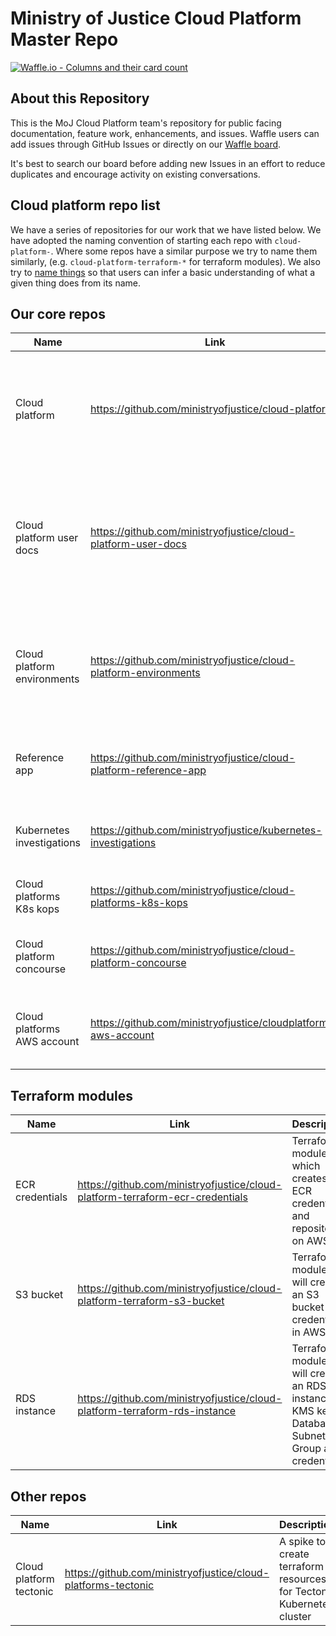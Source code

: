 # Ministry of Justice Cloud Platform Master Repo
[![Waffle.io - Columns and their card
count](https://badge.waffle.io/ministryofjustice/cloud-platform.svg?columns=all)](https://waffle.io/ministryofjustice/cloud-platform)

## About this Repository
This is the MoJ Cloud Platform team's repository for public facing
documentation, feature work, enhancements, and issues. Waffle users can add issues
through GitHub Issues or directly on our [Waffle
board](https://waffle.io/ministryofjustice/cloud-platform).

It's best to search our board before adding new Issues in an effort to
reduce duplicates and encourage activity on existing conversations.

## Cloud platform repo list

We have a series of repositories for our work that we have listed below. We have adopted the naming convention of starting each repo with `cloud-platform-`. Where some repos have a similar purpose we try to name them similarly, (e.g. `cloud-platform-terraform-*` for terraform modules). We also try to [name things](https://ministryofjustice.github.io/technical-guidance/standards/naming-things/#naming-things) so that users can infer a basic understanding of what a given thing does from its name.

## Our core repos

| Name            | Link          | Description         |
|-----------------|---------------|---------------------|
|Cloud platform   | https://github.com/ministryofjustice/cloud-platform  | MoJ cloud platform team's repository for public facing documentation, feature work, enhancements, and issues.  |
| Cloud platform user docs  | https://github.com/ministryofjustice/cloud-platform-user-docs  | The [documentation](https://ministryofjustice.github.io/cloud-platform-user-docs/#cloud-platform-user-guide) for users of the Ministry of Justice cloud platform. It explains how to deploy and run applications on the cloud platform.  |
| Cloud platform environments  | https://github.com/ministryofjustice/cloud-platform-environments  | Create environments on our Kubernetes clusters by adding your environment definition to this repo.  |
| Reference app   | https://github.com/ministryofjustice/cloud-platform-reference-app  | A reference application to follow along with the cloud platform [user guide](https://ministryofjustice.github.io/cloud-platform-user-docs/#cloud-platform-user-guide). |
| Kubernetes investigations   | https://github.com/ministryofjustice/kubernetes-investigations  | A place to collect our investigations into Kubernetes. |
| Cloud platforms K8s kops  | https://github.com/ministryofjustice/cloud-platforms-k8s-kops  | How we build Kubernetes clusters with Kops.  |
| Cloud platform concourse  | https://github.com/ministryofjustice/cloud-platform-concourse  | Concourse CI for cloud platform Kubernetes clusters.  |
| Cloud platforms AWS account  | https://github.com/ministryofjustice/cloudplatforms-aws-account  | A way of setting up a new AWS account for the cloud platform team.  |


## Terraform modules

| Name            | Link          | Description         |
|-----------------|---------------|---------------------|
| ECR credentials  | https://github.com/ministryofjustice/cloud-platform-terraform-ecr-credentials | Terraform module which creates ECR credentials and repository on AWS. |
| S3 bucket |  https://github.com/ministryofjustice/cloud-platform-terraform-s3-bucket | Terraform module that will create an S3 bucket and credentials in AWS. |
| RDS instance | https://github.com/ministryofjustice/cloud-platform-terraform-rds-instance | Terraform module that will create an RDS instance, KMS key, Database Subnet Group and credentials |


## Other repos

| Name            | Link          | Description         |
|-----------------|---------------|---------------------|
| Cloud platform tectonic |  https://github.com/ministryofjustice/cloud-platforms-tectonic  |  A spike to create terraform resources for Tectonic Kubernetes cluster |
